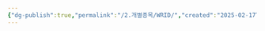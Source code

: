 ```yaml
---
{"dg-publish":true,"permalink":"/2.개별종목/WRID/","created":"2025-02-17T13:57:11.441+09:00","updated":"2025-06-03T20:06:02.165+09:00"}
---
```


